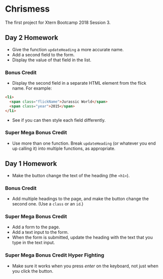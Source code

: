 # Chrismess

The first project for Xtern Bootcamp 2018 Session 3.

## Day 2 Homework

* Give the function `updateHeading` a more accurate name.
* Add a second field to the form.
* Display the value of that field in the list.

### Bonus Credit

* Display the second field in a separate HTML element from the flick name. For example:

```html
<li>
  <span class="flickName">Jurassic World</span>
  <span class="year">2015</span>
</li>
```

* See if you can then style each field differently.

### Super Mega Bonus Credit

* Use more than one function. Break `updateHeading` (or whatever you end up calling it) into multiple functions, as appropriate.

## Day 1 Homework

* Make the button change the text of the heading (the `<h1>`).

### Bonus Credit

* Add multiple headings to the page, and make the button change the second one. (Use a `class` or an `id`.)

### Super Mega Bonus Credit

* Add a form to the page.
* Add a text input to the form.
* When the form is submitted, update the heading with the text that you type in the text input.

### Super Mega Bonus Credit Hyper Fighting

* Make sure it works when you press _enter_ on the keyboard, not just when you click the button.
